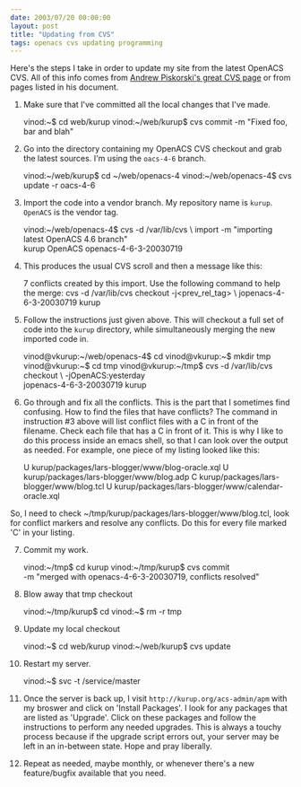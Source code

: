 ```yaml
---
date: 2003/07/20 00:00:00
layout: post
title: "Updating from CVS"
tags: openacs cvs updating programming
---
```


Here's the steps I take in order to update my site from the latest OpenACS CVS. All of this info comes from [Andrew Piskorski's great CVS page](http://piskorski.com/docs/cvs-conventions.html) or from pages listed in his document.

1. Make sure that I've committed all the local changes that I've made. 

    vinod:~$ cd web/kurup 
    vinod:~/web/kurup$ cvs commit -m "Fixed foo, bar and blah" 

2. Go into the directory containing my OpenACS CVS checkout and grab the latest sources. I'm using the `oacs-4-6` branch. 

    vinod:~/web/kurup$ cd ~/web/openacs-4 
    vinod:~/web/openacs-4$ cvs update -r oacs-4-6 

3. Import the code into a vendor branch. My repository name is `kurup`. `OpenACS` is the vendor tag.

    vinod:~/web/openacs-4$ cvs -d /var/lib/cvs \ 
         import -m "importing latest OpenACS 4.6 branch" \
         kurup OpenACS openacs-4-6-3-20030719 

4. This produces the usual CVS scroll and then a message like this: 

    7 conflicts created by this import. Use the following command to help the merge:
    cvs -d /var/lib/cvs checkout -j&lt;prev_rel_tag&gt; \ 
    jopenacs-4-6-3-20030719 kurup 

5. Follow the instructions just given above. This will checkout a full set of code into the `kurup` directory, while simultaneously merging the new imported code in. 

    vinod@vkurup:~/web/openacs-4$ cd 
    vinod@vkurup:~$ mkdir tmp 
    vinod@vkurup:~$ cd tmp 
    vinod@vkurup:~/tmp$ cvs -d /var/lib/cvs checkout \ 
         -jOpenACS:yesterday \
         jopenacs-4-6-3-20030719 kurup 

6. Go through and fix all the conflicts. This is the part that I sometimes find confusing. How to find the files that have conflicts? The command in instruction #3 above will list conflict files with a C in front of the filename. Check each file that has a C in front of it. This is why I like to do this process inside an emacs shell, so that I can look over the output as needed. For example, one piece of my listing looked like this: 

    U kurup/packages/lars-blogger/www/blog-oracle.xql 
    U kurup/packages/lars-blogger/www/blog.adp 
    C kurup/packages/lars-blogger/www/blog.tcl 
    U kurup/packages/lars-blogger/www/calendar-oracle.xql 

So, I need to check ~/tmp/kurup/packages/lars-blogger/www/blog.tcl, look for conflict markers and resolve any conflicts. Do this for every file marked 'C' in your listing. 

7. Commit my work. 
   
    vinod:~/tmp$ cd kurup 
    vinod:~/tmp/kurup$ cvs commit \
         -m "merged with openacs-4-6-3-20030719, conflicts resolved" 

8. Blow away that tmp checkout 

    vinod:~/tmp/kurup$ cd 
    vinod:~$ rm -r tmp 

9. Update my local checkout 

    vinod:~$ cd web/kurup 
    vinod:~/web/kurup$ cvs update 

10. Restart my server. 

    vinod:~$ svc -t /service/master 

11. Once the server is back up, I visit `http://kurup.org/acs-admin/apm` with my broswer and click on 'Install Packages'. I look for any packages that are listed as 'Upgrade'. Click on these packages and follow the instructions to perform any needed upgrades. This is always a touchy process because if the upgrade script errors out, your server may be left in an in-between state. Hope and pray liberally. 

12. Repeat as needed, maybe monthly, or whenever there's a new feature/bugfix available that you need.

